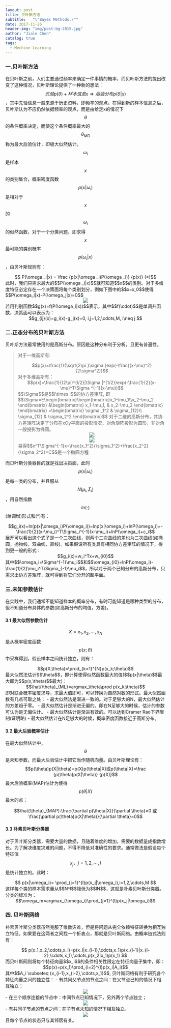 ```yaml
---
layout: post
title: 贝叶斯方法
subtitle:   "\"Bayes Methods.\""
date: 2017-11-26
header-img: "img/post-bg-2015.jpg"
author: "Jiale Chen"
catalog: true
tags:
  - Mechine Learning
---
```


<script type="text/javascript" async src="//cdn.bootcss.com/mathjax/2.7.0/MathJax.js?config=TeX-AMS-MML_HTMLorMML"></script>
<script type="text/javascript" async src="https://cdnjs.cloudflare.com/ajax/libs/mathjax/2.7.1/MathJax.js?config=TeX-MML-AM_CHTML"></script>

### 一.贝叶斯方法
在贝叶斯之前，人们主要通过频率来确定一件事情的概率，而贝叶斯方法的提出改变了这种情况，贝叶斯理论提供了一种新的想法：$$先验p(\theta)+样本信息x \Rightarrow 后验分布p(\theta|x)$$，其中先验信息一般来源于历史资料，即频率的观点。在得到新的样本信息之后，贝叶斯认为不应仍然依据频率的观点，而是由给定x的情况下$$\theta$$的条件概率决定，而使这个条件概率最大的$$\theta_{MD}$$称为最大后验估计，即极大似然估计。
<br>
$$\omega_i$$是样本$$x$$的类别集合，概率密度函数$$p(x|\omega_i)$$是相对于$$x$$的$$\omega_i$$的似然函数，对于一个分类问题，即求得$$x$$最可能的类别概率$$p(\omega_i|x)$$，由贝叶斯规则有：
<center> $$ P(\omega _i|x) = \frac {p(x|\omega _i)P(\omega _i)} {p(x)} (*)$$ </center>
此时，我们只需求最大的$$P(\omega _i|x)$$就可知道$$x$$的类别。对于多维度特征必定存在一个决策面将每个类别划分，例如下图中的$$x=x_0$$使得$$P(\omega_i|x)-P(\omega_j|x)=0$$
<center> <img src="https://github.com/blogchenjl/MarkdownPic/blob/Razor_Atmel/Bayes_1.PNG?raw=true"  alt=" " /> </center>
若用判别函数$$g(x)=f(P(\omega_i|x))$$表示，其中$$f(\cdot)$$是单调升函数，决策面可以表示为：
<center> $$g_{ij}(x)=g_i(x)-g_j(x)=0, i,j=1,2,\cdots,M, i\neq j $$ </center>

### 二.正态分布的贝叶斯方法
贝叶斯方法最常使用的是高斯分布。原因是这种分布利于分析，且更有普遍性。
> 对于一维高斯有:
> <center> $$p(x)=\frac{1}{\sqrt{2\pi }\sigma }exp(-\frac{(x-\mu)^2}{2\sigma^2})$$ </center>
> 对于多维高斯有：
> <center> $$p(x)=\frac{1}{(2\pi)^{l/2}|\Sigma |^{1/2}}exp(-\frac{1}{2}(x-\mu)^T\Sigma ^{-1}(x-\mu))$$ </center>
> $$\Sigma$$是$$l\times l$$的协方差矩阵, 即
> $$\Sigma=E\begin{bmatrix}\begin{bmatrix}x_1-\mu_1\\x_2-\mu_2 \end{bmatrix} &\begin{bmatrix} x_1-\mu_1, & x_2-\mu_2 \end{bmatrix} \end{bmatrix} =\begin{bmatrix} \sigma _1^2 & \sigma_{12}\\ \sigma_{12} & \sigma_2^2 \end{bmatrix}$$
> 对于二维的高斯分布，其协方差矩阵决定了分布在xOy平面的投影情况，对角矩阵投影为圆形，非对角一般投影为椭圆。
> <center> <img src="https://github.com/blogchenjl/MarkdownPic/blob/Razor_Atmel/Bayes_2.PNG?raw=true"  alt=" " /> </center>
> <center> <img src="https://github.com/blogchenjl/MarkdownPic/blob/Razor_Atmel/Bayes_3.PNG?raw=true"  alt=" " /> </center>
> 易得$$x^T\Sigma^{-1}x=\frac{x_1^2}{\sigma_1^2}+\frac{x_2^2}{\sigma_2^2}=C$$是一个椭圆方程


而贝叶斯分类器目的就是找出决策面，此时$$p(x|\omega_i)$$是每一类的分布，并且服从$$N(\mu_i, \Sigma_i)$$，用自然指数$$ln(\cdot)$$(单调增)形式和(*)有：
<center> $$g_i(x)=ln(p(x|\omega_i)P(\omega_i))=lnp(x|\omega_i)+lnP(\omega_i)=-\frac{1}{2}(x-\mu_i)^T\Sigma_i^{-1}(x-\mu_i)+lnP(\omega_i)+c_i$$ </center>
展开可以看出这个式子是一个二次曲线，则两个二次曲线的差也为二次曲线(如椭圆，抛物线，双曲线，直线)。如果假设所有类具有相同协方差矩阵的情况下，得到更一般的形式：
<center> $$g_i(x)=w_i^Tx+w_{i0}$$ </center>
其中$$\omega_i=\Sigma^{-1}\mu_i$$和$$\omega_{i0}=lnP(\omega_i)-\frac{1}{2}\mu_i^T\Sigma_{-1}\mu_i$$，所以对于两个已知分布的高斯分布，只需求出协方差矩阵，就可得到将它们分开的超平面。

### 三.未知参数估计
在实践中，我们通常不能知道样本的概率分布，有时可能知道是哪种类型的分布，但不知道分布具体的参数(如高斯分布的均值，方差)。
#### 3.1 最大似然参数估计
$$X={x_1,x_2,\cdots,x_N}$$是从概率密度函数$$p(x;\theta)$$中采样得到，假设样本之间统计独立，则有：
<center> $$p(X;\theta)=\prod_{k=1}^{N}p(x_k;\theta)$$ </center>
最大似然法估计$$\theta$$，即计算使得似然函数最大的值($$p(x|\theta)$$最大即为$$p(x,\theta)$$最大)：
<center> $$\hat{\theta}_{ML}=argmax_\theta\prod p(x_k;\theta)$$ </center>
即对联合概率密度求导，求最大值即可，可以转换为自然对数的形式。最大似然函数有几点可取之处：
- 最大似然法是渐进一致的。对于足够大的N，最大似然估计的方差趋于零。
- 最大似然估计是渐进无偏的。即在N足够大的时候，估计的参数可认为是无偏估计。
- 最大似然估计是渐进有效的。可以达到Cramer Rao下界限制(证明略)
- 最大似然估计在N足够大的时候，概率密度函数接近于高斯分布。

#### 3.2 最大后验概率估计
在最大似然估计中，$$\theta$$是未知参数，而最大后验估计中把它当作随机向量。由贝叶斯理论有：
$$p(\theta)p(X|\theta)=p(X)p(\theta|X)或p(\theta|X)=\frac {p(\theta)p(X|\theta)} {p(X)}$$
最大后验概率(MAP)估计为使得$$p(\theta|X)$$最大的点：
<center> $$\hat{\theta}_{MAP}:\frac{\partial p(\theta|X)}{\partial \theta}=0 或 \frac{\partial p(\theta)p(X|\theta)}{\partial \theta}=0$$ </center>

#### 3.3 朴素贝叶斯分类器
对于贝叶斯分类器，需要大量的数据，且随着维度的增加，需要的数据量成指数增长。为了解决维度灾难的问题，不得不降低对准确性的要求。通常做法是假设每个特征值$$x_j，j=1,2,\cdots,l$$是统计独立的。此时：
<center> $$ p(x|\omega_i)= \prod_{j=1}^{l}p(x_j|\omega_i),i=1,2,\cdots,M $$ </center>
这样每个类的样本需求量从$$N^l$$降低为$$lN$$，这就是朴素贝叶斯分类器。分类的标准为：
<center> $$\omega_m=argmax_{\omega_i}\prod_{j=1}^{l}p(x_j|\omega_i)$$ </center>

### 四. 贝叶斯网络
朴素贝叶斯分类器虽然克服了维数灾难，但是将问题从完全依赖特征转换为相互独立特征。如果要在这两者之间找一个折衷点，那就是贝叶斯网络。由概率链式法则有：
<center> $$ p(x_1,x_2,\cdots,x_l)=p(x_l|x_{l-1},\cdots,x_1)p(x_{l-1}|x_{l-2},\cdots,x_1),\cdots,p(x_2|x_1)p(x_1) $$ </center>
而贝叶斯网则将每个特征向量$$x_i$$的条件相关性限定在特征向量子集中，即：
<center> $$p(x)=p(x_1)\prod_{i=2}^{l}p(x_i|A_i)$$ </center>
其中$$A_i \subseteq {x_{i-1},x_{i-2},\cdots,x_1}$$,
贝叶斯网络有利于研究各个特征向量之间的独立性：
- 有共同父节点的节点之间：在父节点已知的情况下相互独立；
<center> <img src="https://github.com/blogchenjl/MarkdownPic/blob/Razor_Atmel/Bayes_4.PNG?raw=true"  alt=" " /> </center>
- 在三个顺序连接的节点中：中间节点已知情况下，另外两个节点独立；
<center> <img src="https://github.com/blogchenjl/MarkdownPic/blob/Razor_Atmel/Bayes_5.PNG?raw=true"  alt=" " /> </center>
- 有共同子节点的节点之间：在子节点未知的情况下相互独立。
<center> <img src="https://github.com/blogchenjl/MarkdownPic/blob/Razor_Atmel/Bayes_6.PNG?raw=true"  alt=" " /> </center>
且每个节点的状态只与其邻居有关。
